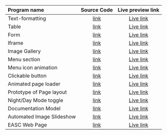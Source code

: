 | Program name | Source Code | Live preview link |
| :----- | :-----: | :-----: |
| Text-formatting | [link](https://github.com/easc-clone/web/blob/main/text-formatting/index.html) |  [Live link](https://easc-clone.github.io/web/text-formatting/)  |
| Table | [link](https://github.com/easc-clone/web/blob/main/table/index.html) |  [Live link](https://easc-clone.github.io/web/table/)  |
| Form | [link](https://github.com/easc-clone/web/blob/main/form/index.html) |  [Live link](https://easc-clone.github.io/web/form/)  |
| Iframe | [link](https://github.com/easc-clone/web/blob/main/iframe/index.html) |  [Live link](https://easc-clone.github.io/web/iframe/)  |
| Image Gallery | [link](https://github.com/easc-clone/web/blob/main/flexGallery/index.html) |  [Live link](https://easc-clone.github.io/web/flexGallery/)  |
| Menu section | [link](https://github.com/easc-clone/web/blob/main/menu/index.html) |  [Live link](https://easc-clone.github.io/web/menu/)  |
| Menu icon animation | [link](https://github.com/easc-clone/web/blob/main-animation/text-formatting/index.html) |  [Live link](https://easc-clone.github.io/web/menu-animation/)  |
| Clickable button | [link](https://github.com/easc-clone/web/blob/main/click-btn/index.html) |  [Live link](https://easc-clone.github.io/web/click-btn/)  |
| Animated page loader | [link](https://github.com/easc-clone/web/blob/main/loader/index.html) |  [Live link](https://easc-clone.github.io/web/loader/)  |
| Prototype of Page layout | [link](https://github.com/easc-clone/web/blob/main/layout/index.html) |  [Live link](https://easc-clone.github.io/web/layout/)  |
| Night/Day Mode toggle | [link](https://github.com/easc-clone/web/blob/main/toggle/index.html) | [Live link](https://easc-clone.github.io/web/toggle/) |
| Documentation Model | [link](https://github.com/easc-clone/web/blob/main/documentation/index.html) |  [Live link](https://easc-clone.github.io/web/documentation/)  |
| Automated Image Slideshow | [link](https://github.com/easc-clone/web/blob/main/slideshow/index.html) |  [Live link](https://easc-clone.github.io/web/slideshow/)  |
| EASC Web Page | [link](https://github.com/easc-clone/web/blob/main/easc-page/index.html) | [Live link](https://easc-clone.github.io/web/easc-page/)  |
